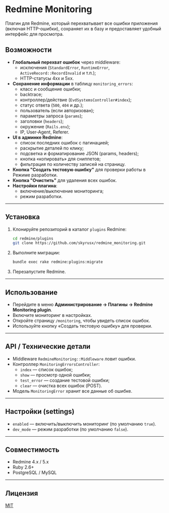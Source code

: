 # Redmine Monitoring

Плагин для Redmine, который перехватывает все ошибки приложения (включая HTTP-ошибки), сохраняет их в базу и предоставляет удобный интерфейс для просмотра.

## Возможности

- **Глобальный перехват ошибок** через middleware:
  - исключения (`StandardError`, `RuntimeError`, `ActiveRecord::RecordInvalid` и т.п.);
  - HTTP-статусы 4xx и 5xx.
- **Сохранение информации** в таблицу `monitoring_errors`:
  - класс и сообщение ошибки;
  - backtrace;
  - контроллер/действие (`EvdSystemsController#index`);
  - статус ответа (`500`, `404` и др.);
  - пользователь (если авторизован);
  - параметры запроса (`params`);
  - заголовки (`headers`);
  - окружение (`Rails.env`);
  - IP, User-Agent, Referer.
- **UI в админке Redmine**:
  - список последних ошибок с пагинацией;
  - раскрытие деталей по клику;
  - подсветка и форматирование JSON (params, headers);
  - кнопка «копировать» для сниппетов;
  - фильтрация по количеству записей на страницу.
- **Кнопка "Создать тестовую ошибку"** для проверки работы в Режиме разработки.
- **Кнопка "Очистить"** для удаления всех ошибок.
- **Настройки плагина**:
  - включение/выключение мониторинга;
  - режим разработки.

---

## Установка

1. Клонируйте репозиторий в каталог `plugins` Redmine:

   ```bash
   cd redmine/plugins
   git clone https://github.com/skyrusx/redmine_monitoring.git
   ```

2. Выполните миграции:

   ```bash
   bundle exec rake redmine:plugins:migrate
   ```

3. Перезапустите Redmine.

---

## Использование

- Перейдите в меню **Администрирование → Плагины → Redmine Monitoring plugin**.
- Включите мониторинг в настройках.
- Откройте страницу `/monitoring`, чтобы увидеть список ошибок.
- Используйте кнопку «Создать тестовую ошибку» для проверки.

---

## API / Технические детали

- Middleware `RedmineMonitoring::Middleware` ловит ошибки.
- Контроллер `MonitoringErrorsController`:
  - `index` — список ошибок;
  - `show` — просмотр одной ошибки;
  - `test_error` — создание тестовой ошибки;
  - `clear` — очистка всех ошибок (POST).
- Модель `MonitoringError` хранит все данные об ошибке.

---

## Настройки (settings)

- `enabled` — включить/выключить мониторинг (по умолчанию `true`).
- `dev_mode` — режим разработки (по умолчанию `false`).

---

## Совместимость

- Redmine 4.x / 5.x  
- Ruby 2.6+  
- PostgreSQL / MySQL  

---

## Лицензия

[MIT](LICENSE.txt)
